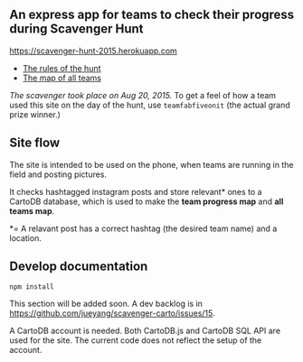 ## An express app for teams to check their progress during Scavenger Hunt 

https://scavenger-hunt-2015.herokuapp.com

- [The rules of the hunt](http://bit.ly/scavengers2015)
- [The map of all teams](https://jue.cartodb.com/viz/b887b6ec-4487-11e5-ad67-0e853d047bba/public_map)

_The scavenger took place on Aug 20, 2015._ To get a feel of how a team used this site on the day of the hunt, use `teamfabfiveonit` (the actual grand prize winner.)

## Site flow

The site is intended to be used on the phone, when teams are running in the field and posting pictures.

It checks hashtagged instagram posts and store relevant* ones to a CartoDB database, which is used to make the **team progress map** and **all teams map**.

*= A relavant post has a correct hashtag (the desired team name) and a location.

## Develop documentation

`npm install`

This section will be added soon. A dev backlog is in https://github.com/jueyang/scavenger-carto/issues/15.

A CartoDB account is needed. Both CartoDB.js and CartoDB SQL API are used for the site. The current code does not reflect the setup of the account.
